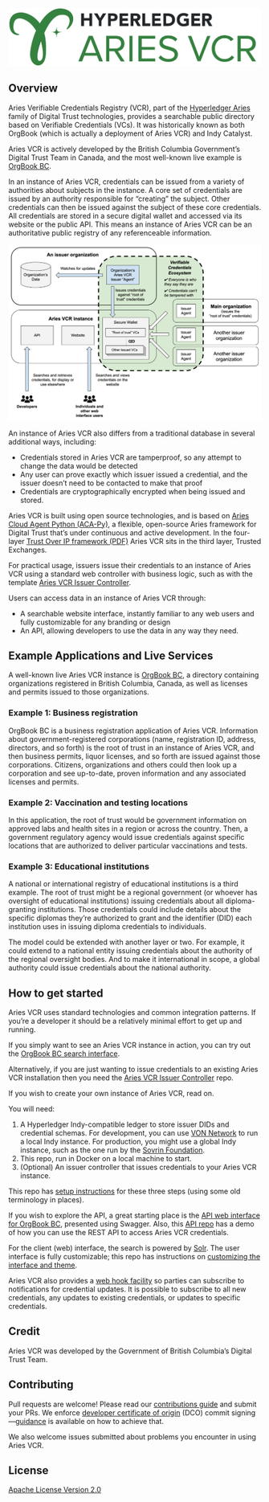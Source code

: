 
![Hyperledger Aries VCR](/docs/assets/aries-vcr-logo.jpg)

## Overview

Aries Verifiable Credentials Registry (VCR), part of the [Hyperledger Aries](https://www.hyperledger.org/use/aries) family of Digital Trust technologies, provides a searchable public directory based on Verifiable Credentials (VCs). It was historically known as both OrgBook (which is actually a deployment of Aries VCR) and Indy Catalyst.

Aries VCR is actively developed by the British Columbia Government’s Digital Trust Team in Canada, and the most well-known live example is [OrgBook BC](https://www.orgbook.gov.bc.ca/en/home).

In an instance of Aries VCR, credentials can be issued from a variety of authorities about subjects in the instance. A core set of credentials are issued by an authority responsible for “creating” the subject. Other credentials can then be issued against the subject of these core credentials. All credentials are stored in a secure digital wallet and accessed via its website or the public API. This means an instance of Aries VCR can be an authoritative public registry of any referenceable information.

![A diagram showing the relationship between issuing organizations and Aries VCR, including ways to consume Aries VCR data via the website and API](/docs/assets/aries-vcr-architecture-diagram.png)


An instance of Aries VCR also differs from a traditional database in several additional ways, including:
* Credentials stored in Aries VCR are tamperproof, so any attempt to change the data would be detected
* Any user can prove exactly which issuer issued a credential, and the issuer doesn’t need to be contacted to make that proof
* Credentials are cryptographically encrypted when being issued and stored.

Aries VCR is built using open source technologies, and is based on [Aries Cloud Agent Python (ACA-Py)](https://github.com/hyperledger/aries-cloudagent-python), a flexible, open-source Aries framework for Digital Trust that’s under continuous and active development. In the four-layer [Trust Over IP framework (PDF)](https://trustoverip.org/wp-content/uploads/sites/98/2020/05/toip_050520_primer.pdf) Aries VCR sits in the third layer, Trusted Exchanges.

For practical usage, issuers issue their credentials to an instance of Aries VCR using a standard web controller with business logic, such as with the template [Aries VCR Issuer Controller](https://github.com/bcgov/aries-vcr-issuer-controller).

Users can access data in an instance of Aries VCR through:
* A searchable website interface, instantly familiar to any web users and fully customizable for any branding or design
* An API, allowing developers to use the data in any way they need.

## Example Applications and Live Services

A well-known live Aries VCR instance is [OrgBook BC](https://www.orgbook.gov.bc.ca/en/home), a directory containing organizations registered in British Columbia, Canada, as well as licenses and permits issued to those organizations.

### Example 1: Business registration

OrgBook BC is a business registration application of Aries VCR. Information about government-registered corporations (name, registration ID, address, directors, and so forth) is the root of trust in an instance of Aries VCR, and then business permits, liquor licenses, and so forth are issued against those corporations. Citizens, organizations and others could then look up a corporation and see up-to-date, proven information and any associated licenses and permits.

### Example 2: Vaccination and testing locations

In this application, the root of trust would be government information on approved labs and health sites in a region or across the country. Then, a government regulatory agency would issue credentials against specific locations that are authorized to deliver particular vaccinations and tests.

### Example 3: Educational institutions

A national or international registry of educational institutions is a third example. The root of trust might be a regional government (or whoever has oversight of educational institutions) issuing credentials about all diploma-granting institutions. Those credentials could include details about the specific diplomas they’re authorized to grant and the identifier (DID) each institution uses in issuing diploma credentials to individuals.

The model could be extended with another layer or two. For example, it could extend to a national entity issuing credentials about the authority of the regional oversight bodies. And to make it international in scope, a global authority could issue credentials about the national authority.

## How to get started

Aries VCR uses standard technologies and common integration patterns. If you’re a developer it should be a relatively minimal effort to get up and running.

If you simply want to see an Aries VCR instance in action, you can try out the [OrgBook BC search interface](https://www.orgbook.gov.bc.ca/en/home).

Alternatively, if you are just wanting to issue credentials to an existing Aries VCR installation then you need the [Aries VCR Issuer Controller](https://github.com/bcgov/aries-vcr-issuer-controller) repo.

If you wish to create your own instance of Aries VCR, read on.

You will need:
1. A Hyperledger Indy-compatible ledger to store issuer DIDs and credential schemas. For development, you can use [VON Network](https://github.com/bcgov/von-network) to run a local Indy instance. For production, you might use a global Indy instance, such as the one run by the [Sovrin Foundation](https://sovrin.org).
2. This repo, run in Docker on a local machine to start.
3. (Optional) An issuer controller that issues credentials to your Aries VCR instance.

This repo has [setup instructions](https://github.com/bcgov/aries-vcr/blob/main/docs/README.md) for these three steps (using some old terminology in places).

If you wish to explore the API, a great starting place is the [API web interface for OrgBook BC](https://orgbook.gov.bc.ca/api/), presented using Swagger. Also, this [API repo](https://github.com/bcgov/orgbook-api) has a demo of how you can use the REST API to access Aries VCR credentials.

For the client (web) interface, the search is powered by [Solr](https://solr.apache.org). The user interface is fully customizable; this repo has instructions on [customizing the interface and theme](https://github.com/bcgov/aries-vcr/blob/main/client/ThemeDevelopment.md).

Aries VCR also provides a [web hook facility](https://github.com/bcgov/aries-vcr/blob/main/docs/Subscription-Web-Hooks.md) so parties can subscribe to notifications for credential updates. It is possible to subscribe to all new credentials, any updates to existing credentials, or updates to specific credentials.

## Credit

Aries VCR was developed by the Government of British Columbia’s Digital Trust Team.

## Contributing

Pull requests are welcome! Please read our [contributions guide](https://github.com/bcgov/aries-vcr/blob/main/CONTRIBUTING.md) and submit your PRs. We enforce [developer certificate of origin](https://developercertificate.org) (DCO) commit signing—[guidance](https://github.com/apps/dco) is available on how to achieve that.

We also welcome issues submitted about problems you encounter in using Aries VCR.

## License

[Apache License Version 2.0](https://github.com/bcgov/aries-vcr/blob/main/LICENSE)
